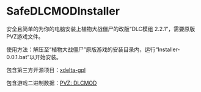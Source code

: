 # SafeDLCMODInstaller
安全且简单的为你的电脑安装上植物大战僵尸的改版“DLC模组 2.2.1”，需要原版PVZ游戏文件。

使用方法：解压至“植物大战僵尸”原版游戏的安装目录内，运行“Installer-0.0.1.bat”以开始安装。

包含第三方开源项目：[xdelta-gpl](https://github.com/jmacd/xdelta-gpl)

包含游戏二进制数据：[PVZ: DLCMOD](discord.gg/rTz2QHD9aR)